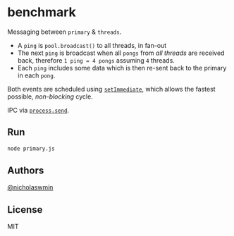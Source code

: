 # benchmark

Messaging between `primary` & `threads`.

- A `ping` is `pool.broadcast()` to all threads, in fan-out
- The next `ping` is broadcast when all `pongs` from *all threads* are 
  received back, therefore `1 ping = 4 pongs` assuming `4` threads.
- Each `ping` includes some data which is then re-sent back to the primary
  in each `pong`.

Both events are scheduled using [`setImmediate`][setimmediate], which allows 
the fastest possible, *non-blocking* cycle.

IPC via [`process.send`][procsend].

## Run

```bash
node primary.js
```

## Authors

[@nicholaswmin][nicholaswmin]

## License 

MIT

[procsend]: https://nodejs.org/api/process.html#processsendmessage-sendhandle-options-callback
[setimmediate]: https://nodejs.org/en/learn/asynchronous-work/understanding-setimmediate

[nicholaswmin]: https://github.com/nicholaswmin
